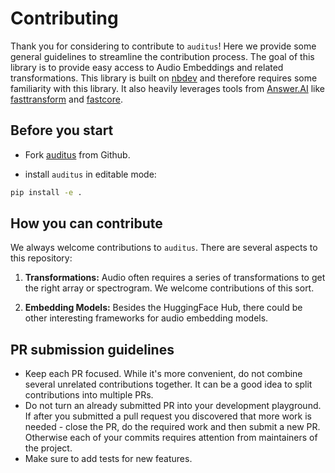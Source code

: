 # Contributing

Thank you for considering to contribute to `auditus`! Here we provide some general guidelines to streamline the contribution process. The goal of this library is to provide easy access to Audio Embeddings and related transformations. This library is built on [nbdev](https://nbdev.fast.ai/) and therefore requires some familiarity with this library. It also heavily leverages tools from [Answer.AI](https://github.com/AnswerDotAI) like [fasttransform](https://github.com/AnswerDotAI/fasttransform) and [fastcore](https://github.com/AnswerDotAI/fastcore).

## Before you start

- Fork [auditus](https://github.com/CarloLepelaars/auditus) from Github.

- install `auditus` in editable mode:

```bash
pip install -e .
```

## How you can contribute

We always welcome contributions to `auditus`. There are several aspects to this repository:

1. **Transformations:** Audio often requires a series of transformations to get the right array or spectrogram. We welcome contributions of this sort.

2. **Embedding Models:** Besides the HuggingFace Hub, there could be other interesting frameworks for audio embedding models.

## PR submission guidelines

- Keep each PR focused. While it's more convenient, do not combine several unrelated contributions together. It can be a good idea to split contributions into multiple PRs.
- Do not turn an already submitted PR into your development playground. If after you submitted a pull request you discovered that more work is needed - close the PR, do the required work and then submit a new PR. Otherwise each of your commits requires attention from maintainers of the project.
- Make sure to add tests for new features.
